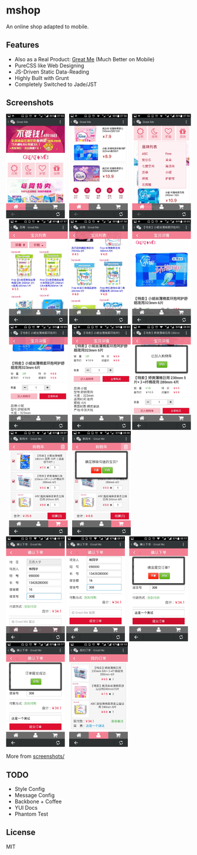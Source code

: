 # mshop

An online shop adapted to mobile.

## Features

- Also as a Real Product: [Great Me](http://greatme.org) (Much Better on Mobile)
- PureCSS like Web Designing
- JS-Driven Static Data-Reading
- Highly Built with Grunt
- Completely Switched to Jade/JST

## Screenshots

<img width="160" src="screenshots/Screenshot_2014-04-13-07-55-21.jpeg">
&nbsp;
<img width="160" src="screenshots/Screenshot_2014-04-13-07-56-07.jpeg">
&nbsp;
<img width="160" src="screenshots/Screenshot_2014-04-13-07-56-33.jpeg">
&nbsp;
<img width="160" src="screenshots/Screenshot_2014-04-13-07-57-55.jpeg">

<img width="160" src="screenshots/Screenshot_2014-04-13-07-58-36.jpeg">
&nbsp;
<img width="160" src="screenshots/Screenshot_2014-04-13-08-03-28.jpeg">
&nbsp;
<img width="160" src="screenshots/Screenshot_2014-04-13-08-03-41.jpeg">
&nbsp;
<img width="160" src="screenshots/Screenshot_2014-04-13-08-03-47.jpeg">

<img width="160" src="screenshots/Screenshot_2014-04-13-08-05-10.jpeg">
&nbsp;
<img width="160" src="screenshots/Screenshot_2014-04-13-08-07-54.jpeg">
&nbsp;
<img width="160" src="screenshots/Screenshot_2014-04-13-08-08-42.jpeg">
&nbsp;
<img width="160" src="screenshots/Screenshot_2014-04-13-08-17-16.jpeg">

<img width="160" src="screenshots/Screenshot_2014-04-13-08-17-27.jpeg">
&nbsp;
<img width="160" src="screenshots/Screenshot_2014-04-13-08-17-49.jpeg">
&nbsp;
<img width="160" src="screenshots/Screenshot_2014-04-13-08-17-57.jpeg">
&nbsp;
<img width="160" src="screenshots/Screenshot_2014-04-13-08-18-04.jpeg">

More from [screenshots/](screenshots/)

## TODO

- Style Config
- Message Config
- Backbone + Coffee
- YUI Docs
- Phantom Test

## License

MIT
